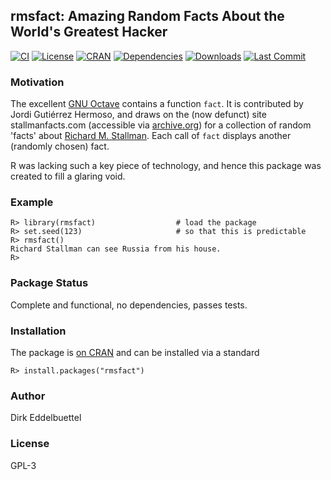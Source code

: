 ## rmsfact: Amazing Random Facts About the World's Greatest Hacker 

[![CI](https://github.com/eddelbuettel/rmsfact/workflows/ci/badge.svg)](https://github.com/eddelbuettel/rmsfact/actions?query=workflow%3Aci)
[![License](http://img.shields.io/badge/license-GPL--3-brightgreen.svg?style=flat)](https://www.gnu.org/licenses/gpl-3.0.html) 
[![CRAN](https://www.r-pkg.org/badges/version/rmsfact)](https://cran.r-project.org/package=rmsfact) 
[![Dependencies](https://tinyverse.netlify.app/badge/rmsfact)](https://cran.r-project.org/package=rmsfact)
[![Downloads](https://cranlogs.r-pkg.org/badges/rmsfact?color=brightgreen)](https://www.r-pkg.org/pkg/rmsfact)
[![Last Commit](https://img.shields.io/github/last-commit/eddelbuettel/rmsfact)](https://github.com/eddelbuettel/rmsfact)

### Motivation

The excellent [GNU Octave](http://www.octave.org) contains a function `fact`.  It is
contributed by Jordi Gutiérrez Hermoso, and draws on the (now defunct) site
stallmanfacts.com (accessible via [archive.org](http://www.archive.org)) for a collection
of random 'facts' about [Richard M. Stallman](https://stallman.org/).  Each call of `fact`
displays another (randomly chosen) fact.

R was lacking such a key piece of technology, and hence this package was created to fill a
glaring void.

### Example

```{r}
R> library(rmsfact)                  # load the package
R> set.seed(123)                     # so that this is predictable
R> rmsfact()
Richard Stallman can see Russia from his house.
R>
```

### Package Status

Complete and functional, no dependencies, passes tests.

### Installation

The package is [on CRAN](http://cran.r-project.org/package=rmsfact) and can
be installed via a standard

```{r}
R> install.packages("rmsfact")
```

### Author

Dirk Eddelbuettel

### License

GPL-3
